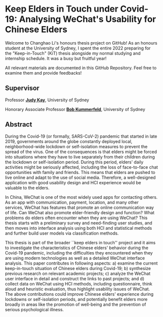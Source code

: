 # Keep Elders in Touch under Covid-19: Analysing WeChat's Usability for Chinese Elders

Welcome to Changhao Li's honours thesis project on GitHub! As an honours student at the University of Sydney, I spent the entire 2022 preparing for the "Keep-in-Touch" (KiT) thesis alongside my normal studying and internship schedule. It was a busy but fruitful year!

All relevant materials are documented in this GitHub Repository. Feel free to examine them and provide feedbacks!


## Supervisor

Professor [**Judy Kay**](https://jkay-github.github.io/), University of Sydney

Honorary Associate Professor [**Bob Kummerfeld**](https://www.linkedin.com/in/bob-kummerfeld-808b643/?originalSubdomain=au), University of Sydney

## Abstract
During the Covid-19 (or formally, SARS-CoV-2) pandemic that started in late 2019, governments around the globe constantly deployed local, neighborhood-wide lockdown or self-isolation measures to prevent the spread of the virus. One of the consequences is that elders might be forced into situations where they have to live separately from their children during the lockdown or self-isolation period. During this period, elders' daily activities might be seriously affected, including the loss of face-to-face chat opportunities with family and friends. This means that elders are pushed to live online and adapt to the use of social media. Therefore, a well-designed application with good usability design and HCI experience would be valuable to the elders.

In China, WeChat is one of the most widely used apps for contacting others. As an app with communication, payment, location, and many other services, WeChat has features that promote an online communication way of life. Can WeChat also promote elder-friendly design and function? What problems do elders often encounter when they are using WeChat? This thesis starts with a preliminary survey and need-finding user studies, and then moves into interface analysis using both HCI and statistical methods and further build user models via classification methods.

This thesis is part of the broader ``keep elders in touch'' project and it aims to investigate the characteristics of Chinese elders' behavior during the Covid-19 pandemic, including the difficulties they encountered when they are using modern technologies as well as a detailed WeChat interface analysis. This paper contributes in following aspects: a) examine the current keep-in-touch situation of Chinese elders during Covid-19; b) synthesize previous research on relevant academic projects; c) analyze the WeChat user interface in detail and construct the links to past projects; and d) collect data on WeChat using HCI methods, including questionnaire, think aloud and heuristic evaluation, thus highlight usability issues of WeChat. The above contributions could improve Chinese elders' experience during lockdowns or self-isolation periods, and potentially benefit elders more broadly in areas like the promotion of well-being and the prevention of serious psychological illness.
